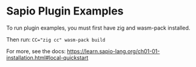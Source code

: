 # Sapio Plugin Examples

To run plugin examples, you must first have zig and wasm-pack installed.

Then run: `CC="zig cc" wasm-pack build`

For more, see the docs: https://learn.sapio-lang.org/ch01-01-installation.html#local-quickstart
